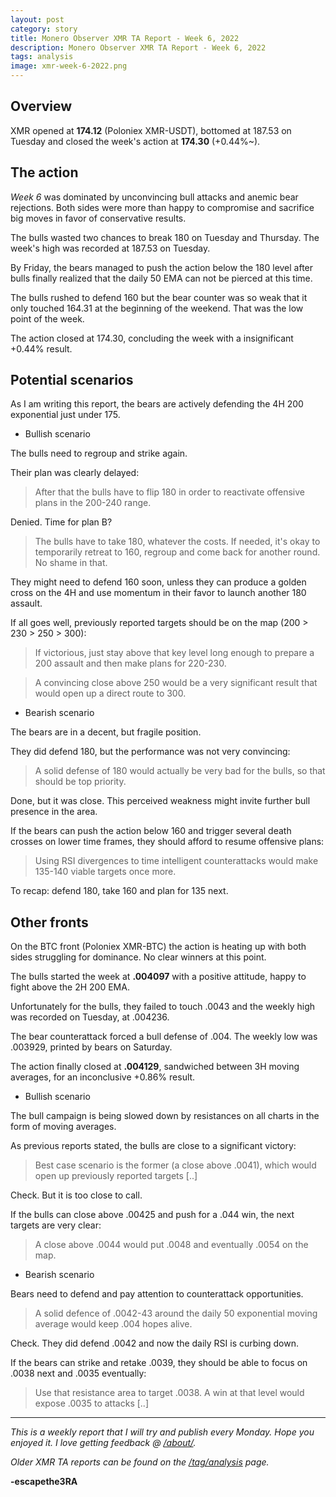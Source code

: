 ```yaml
---
layout: post
category: story
title: Monero Observer XMR TA Report - Week 6, 2022
description: Monero Observer XMR TA Report - Week 6, 2022
tags: analysis
image: xmr-week-6-2022.png
---
```


## Overview

XMR opened at **174.12** (Poloniex XMR-USDT), bottomed at 187.53 on Tuesday and closed the week's action at **174.30** (+0.44%~).

## The action

*Week 6* was dominated by unconvincing bull attacks and anemic bear rejections. Both sides were more than happy to compromise and sacrifice big moves in favor of conservative results.

The bulls wasted two chances to break 180 on Tuesday and Thursday. The week's high was recorded at 187.53 on Tuesday.

By Friday, the bears managed to push the action below the 180 level after bulls finally realized that the daily 50 EMA can not be pierced at this time.

The bulls rushed to defend 160 but the bear counter was so weak that it only touched 164.31 at the beginning of the weekend. That was the low point of the week.

The action closed at 174.30, concluding the week with a insignificant +0.44% result. 

## Potential scenarios

As I am writing this report, the bears are actively defending the 4H 200 exponential just under 175.

- Bullish scenario

The bulls need to regroup and strike again. 

Their plan was clearly delayed:

> After that the bulls have to flip 180 in order to reactivate offensive plans in the 200-240 range.

Denied. Time for plan B?

> The bulls have to take 180, whatever the costs. If needed, it's okay to temporarily retreat to 160, regroup and come back for another round. No shame in that.

They might need to defend 160 soon, unless they can produce a golden cross on the 4H and use momentum in their favor to launch another 180 assault.

If all goes well, previously reported targets should be on the map (200 > 230 > 250 > 300):

> If victorious, just stay above that key level long enough to prepare a 200 assault and then make plans for 220-230.

> A convincing close above 250 would be a very significant result that would open up a direct route to 300.


- Bearish scenario

The bears are in a decent, but fragile position.

They did defend 180, but the performance was not very convincing:

> A solid defense of 180 would actually be very bad for the bulls, so that should be top priority.

Done, but it was close. This perceived weakness might invite further bull presence in the area.

If the bears can push the action below 160 and trigger several death crosses on lower time frames, they should afford to resume offensive plans:

> Using RSI divergences to time intelligent counterattacks would make 135-140 viable targets once more.

To recap: defend 180, take 160 and plan for 135 next.


## Other fronts

On the BTC front (Poloniex XMR-BTC) the action is heating up with both sides struggling for dominance. No clear winners at this point.

The bulls started the week at **.004097** with a positive attitude, happy to fight above the 2H 200 EMA.

Unfortunately for the bulls, they failed to touch .0043 and the weekly high was recorded on Tuesday, at .004236.

The bear counterattack forced a bull defense of .004. The weekly low was .003929, printed by bears on Saturday.

The action finally closed at **.004129**, sandwiched between 3H moving averages, for an inconclusive +0.86% result.

- Bullish scenario

The bull campaign is being slowed down by resistances on all charts in the form of moving averages.

As previous reports stated, the bulls are close to a significant victory:

> Best case scenario is the former (a close above .0041), which would open up previously reported targets [..]

Check. But it is too close to call.

If the bulls can close above .00425 and push for a .044 win, the next targets are very clear:

> A close above .0044 would put .0048 and eventually .0054 on the map.

- Bearish scenario

Bears need to defend and pay attention to counterattack opportunities.

> A solid defence of .0042-43 around the daily 50 exponential moving average would keep .004 hopes alive.

Check. They did defend .0042 and now the daily RSI is curbing down.

If the bears can strike and retake .0039, they should be able to focus on .0038 next and .0035 eventually:

> Use that resistance area to target .0038. A win at that level would expose .0035 to attacks [..]


---

*This is a weekly report that I will try and publish every Monday. Hope you enjoyed it. I love getting feedback @ [/about/](/about/).*

*Older XMR TA reports can be found on the [/tag/analysis](/tag/analysis) page.*

**-escapethe3RA**
